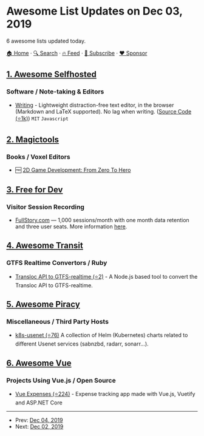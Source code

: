 # Awesome List Updates on Dec 03, 2019

6 awesome lists updated today.

[🏠 Home](/README.md) · [🔍 Search](https://www.trackawesomelist.com/search/) · [🔥 Feed](https://www.trackawesomelist.com/rss.xml) · [📮 Subscribe](https://trackawesomelist.us17.list-manage.com/subscribe?u=d2f0117aa829c83a63ec63c2f&id=36a103854c) · [❤️  Sponsor](https://github.com/sponsors/theowenyoung)



## [1. Awesome Selfhosted](/content/awesome-selfhosted/awesome-selfhosted/README.md)

### Software / Note-taking & Editors

*   [Writing](https://josephernest.github.io/writing/) - Lightweight distraction-free text editor, in the browser (Markdown and LaTeX supported). No lag when writing. ([Source Code (⭐1k)](https://github.com/josephernest/writing)) `MIT` `Javascript`

## [2. Magictools](/content/ellisonleao/magictools/README.md)

### Books / Voxel Editors

*   :free: [2D Game Development: From Zero To Hero](https://gitlab.com/Penaz/2dgd_f0th)

## [3. Free for Dev](/content/ripienaar/free-for-dev/README.md)

### Visitor Session Recording

*   [FullStory.com](https://www.fullstory.com) — 1,000 sessions/month with one month data retention and three user seats. More information [here](https://help.fullstory.com/hc/en-us/articles/360020623354-FullStory-Free-Edition).

## [4. Awesome Transit](/content/CUTR-at-USF/awesome-transit/README.md)

### GTFS Realtime Convertors / Ruby

*   [Transloc API to GTFS-realtime (⭐2)](https://github.com/jonathonwpowell/transloc-to-gtfs-real-time) - A Node.js based tool to convert the Transloc API to GTFS-realtime.

## [5. Awesome Piracy](/content/Igglybuff/awesome-piracy/README.md)

### Miscellaneous / Third Party Hosts

*   [k8s-usenet (⭐76)](https://github.com/aldoborrero/k8s-usenet) A collection of Helm (Kubernetes) charts related to different Usenet services (sabnzbd, radarr, sonarr...).

## [6. Awesome Vue](/content/vuejs/awesome-vue/README.md)

### Projects Using Vue.js / Open Source

*   [Vue Expenses (⭐224)](https://github.com/simplyvinay/vue-expenses) - Expense tracking app made with Vue.js, Vuetify and ASP.NET Core

---

- Prev: [Dec 04, 2019](/content/2019/12/04/README.md)
- Next: [Dec 02, 2019](/content/2019/12/02/README.md)